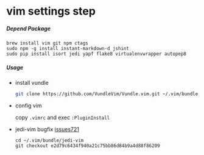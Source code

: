 vim settings step
=================

##### Depend Package

    brew install vim git npm ctags
    sudo npm -g install instant-markdown-d jshint
    sudo pip install isort jedi yapf flake8 virtualenvwrapper autopep8

##### Usage

- install vundle

    ```bash
    git clone https://github.com/VundleVim/Vundle.vim.git ~/.vim/bundle/Vundle.vim
    ```

- config vim

    copy `.vimrc` and exec `:PluginInstall`

- jedi-vim bugfix [issues721](https://github.com/davidhalter/jedi-vim/issues/721)

    ```
    cd ~/.vim/bundle/jedi-vim
    git checkout e2d79c6434f940a21c75bb86d84b9a4d88f86209
    ```
